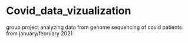 # Covid_data_vizualization
group project analyzing data from genome sequencing of covid patients from january/february 2021
